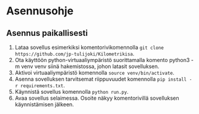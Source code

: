 # Asennusohje

## Asennus paikallisesti

1. Lataa sovellus esimerkiksi komentorivikomennolla `git clone https://github.com/jp-tulijoki/Kilometrikisa`.
2. Ota käyttöön python-virtuaaliympäristö suorittamalla komento python3 -m venv venv siinä hakemistossa, johon latasit sovelluksen.
3. Aktivoi virtuaaliympäristö komennolla `source venv/bin/activate`.
4. Asenna sovelluksen tarvitsemat riippuvuudet komennolla `pip install -r requirements.txt`.
5. Käynnistä sovellus komennolla `python run.py`.
6. Avaa sovellus selaimessa. Osoite näkyy komentorivillä sovelluksen käynnistämisen jälkeen.
